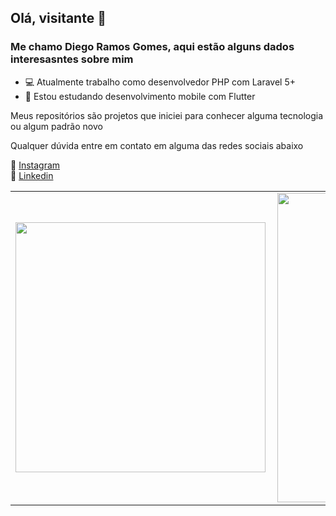 ## Olá, visitante 👋

### Me chamo Diego Ramos Gomes, aqui estão alguns dados interesasntes sobre mim

- 💻 Atualmente trabalho como desenvolvedor PHP com Laravel 5+
- 📱 Estou estudando desenvolvimento mobile com Flutter

Meus repositórios são projetos que iniciei para conhecer alguma tecnologia ou algum padrão novo

Qualquer dúvida entre em contato em alguma das redes sociais abaixo

:link: [Instagram](https://www.instagram.com/dihrgomes/)<br>
:link: [Linkedin](https://www.linkedin.com/in/diego-ramos-493221176/)<br>

<center>
<table>
    <tr>
        <td><img width="400px" align="left" src="https://github-readme-stats.vercel.app/api/top-langs/?username=DiegoRamosGomes&hide=html&layout=compact" /></td>
        <td><img width="495px" align="left" src="https://github-readme-stats.vercel.app/api?username=DiegoRamosGomes&show_icons=true"/></td>
    </tr>   
</table>
</center>
